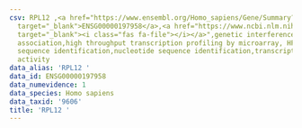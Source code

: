 ```yaml
---
csv: RPL12 ,<a href="https://www.ensembl.org/Homo_sapiens/Gene/Summary?db=core;g=ENSG00000197958"
  target="_blank">ENSG00000197958</a>,<a href="https://www.ncbi.nlm.nih.gov/pubmed/28369544"
  target="_blank"><i class="fas fa-file"></i></a>",genetic interference,functional
  association,high throughput transcription profiling by microarray, HF73 cells,nucleotide
  sequence identification,nucleotide sequence identification,transcriptional regulation,down-regulates
  activity
data_alias: 'RPL12 '
data_id: ENSG00000197958
data_numevidence: 1
data_species: Homo sapiens
data_taxid: '9606'
title: 'RPL12 '
---
```

